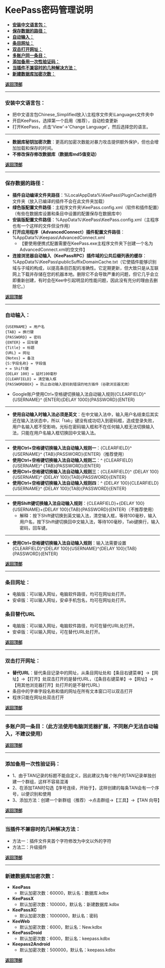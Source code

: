 # <a name="锚点0"></a>KeePass密码管理说明
- <a href="#锚点1">**安装中文语言包：**</a>
- <a href="#锚点2">**保存数据的路径：**</a>
- <a href="#锚点3">**自动输入：**</a>
- <a href="#锚点4">**条目网址：**</a>
- <a href="#锚点5">**双击打开网址：**</a>
- <a href="#锚点6">**多账户同一条目：**</a>
- <a href="#锚点7">**添加备用一次性验证码：**</a>
- <a href="#锚点8">**当插件不兼容时的几种解决方法：**</a>
- <a href="#锚点9">**新建数据库加密次数：**</a>

<a name="锚点1"></a><a href="#锚点0">**返回顶部**</a>
______________________________________________________________________________
### 安装中文语言包：
- 把中文语言包Chinese_Simplified放入\主程序文件夹\Languages文件夹中
- 开启KeePass，选择第一个启用（推荐），自动检查更新
- 打开KeePass，点击'View'→'Change Language'，然后选择您的语言。
______________________________________________________________________________
- **数据库秘钥加密次数**：更高的加密次数能对暴力攻击提供额外保护，但也会增加加载和保存的时间。
- **不修改保存修改数据库（数据库md5值变动）**

<a name="锚点2"></a><a href="#锚点0">**返回顶部**</a>
______________________________________________________________________________
### 保存数据的路径：
- **插件自动编译文件夹路径**：%LocalAppData%\KeePass\PluginCache\插件文件夹（放入已编译的插件不会在此文件夹加载）
- **绿色版配置文件路径**：主程序文件夹\KeePass.config.xml（软件和插件配置）（有些在数据库设置和条目中设置的配置保存在数据库中）
- **安装版配置文件路径**：%AppData%\KeePass\KeePass.config.xml（主程序也有一个这样的文件但没作用）
- **打开应用程序（AdvancedConnect）插件配置文件路径**：%AppData%\Keepass\AdvancedConnect.xml
	- 【要使用便携式配置需要在KeePass.exe主程序文件夹下创建一个名为AdvancedConnect.xml的空文件】
- **连接浏览器自动输入（KeePassRPC）插件域的公共后缀列表的缓存**：%AppData%\KeePass\publicSuffixDomainCache.txt（它使插件能够识别域与子域的构成，以提高条目匹配的准确性。它定期更新，但大致只是从互联网上下载并存储在您的机器本地。删除它不会导致严重的问题，但它几乎会立即重新创建，有时会在Kee中引起明显的性能问题，因此没有充分的理由去删除它。）

<a name="锚点3"></a><a href="#锚点0">**返回顶部**</a>
______________________________________________________________________________
### 自动输入：
	{USERNAME} = 用户名
	{TAB} = 换行键
	{PASSWORD} = 密码
	{ENTER} = 回车键
	{Title} = 标题
	{URL} = 网址
	{Notes} = 备注
	{S:字段名称} = 字段值
	+ = Shift键
	{DELAY 100} = 延时100毫秒
	{CLEARFIELD} = 清空输入框
	{PASSWORDBOX} = 防止自动输入密码到错误的地方插件（谷歌浏览器无效）

- Google账户使用Ctrl+空格键切换输入法自动输入规则{CLEARFIELD}^ {USERNAME}^ {ENTER}{DELAY 1000}{PASSWORD}{ENTER}
******************************************************************************
- **使用自动输入时输入法必须是英文**：在中文输入法中，输入用户名结束后其实还在输入法状态中，所以「tab」键没有成功切入到密码框，造成登录失败，用户名输入框不受影响，光标在密码输入框和不在任何输入框无法切换输入法，只能在用户名输入框切换回中文输入法。
******************************************************************************
- **使用Ctrl+空格键切换输入法自动输入规则一**：{CLEARFIELD}^ {USERNAME}^ {TAB}{PASSWORD}{ENTER}（推荐使用）
- **使用Ctrl+空格键切换输入法自动输入规则二**：^ {CLEARFIELD}{USERNAME}^ {TAB}{PASSWORD}{ENTER}
- **使用Ctrl+空格键切换输入法自动输入规则三**：{CLEARFIELD}^ {DELAY 100}{USERNAME}^ {DELAY 100}{TAB}{PASSWORD}{ENTER}
- **使用Ctrl+空格键切换输入法自动输入规则四**：^ {DELAY 100}{CLEARFIELD}{USERNAME}^ {DELAY 100}{TAB}{PASSWORD}{ENTER}
******************************************************************************
- **使用Shift键切换输入法自动输入规则**：{CLEARFIELD}+{DELAY 100}{USERNAME}+{DELAY 100}{TAB}{PASSWORD}{ENTER}（不推荐使用）
	- 解释：按下Shift键切换到英文输入法，清空输入框，等待100毫秒，输入用户名，按下Shift键切换回中文输入法，等待100毫秒，Tab键换行，输入密码，回车键。
******************************************************************************
- **使用Ctrl+空格键切换输入法自动输入规则**：输入法需要设置{CLEARFIELD}^{DELAY 100}{USERNAME}^{DELAY 100}{TAB}{PASSWORD}{ENTER}

<a name="锚点4"></a><a href="#锚点0">**返回顶部**</a>
______________________________________________________________________________
### 条目网址：
- 电脑版：可以输入网址，电脑软件路径，均可在网址处打开。
- 安卓版：可以输入网址，安卓手机包名，均可在网址处打开。
### 条目替代URL
- 电脑版：可以输入网址，电脑软件路径，均可在替代URL处打开。
- 安卓版：可以输入网址，可在替代URL处打开。

<a name="锚点5"></a><a href="#锚点0">**返回顶部**</a>
______________________________________________________________________________
### 双击打开网址：
- **替代URL**：替代条目记录中的网址，从条目网址处和【条目右键菜单】→【网址】→【打开】处双击打开的是替代URL，（【条目右键菜单】→【网址】→【用其他浏览器打开】处打开的是不替代URL）
- 条目中的字串字段名称和值的网址在所有文本窗口可以双击打开
- 程序只能在网址处双击打开

<a name="锚点6"></a><a href="#锚点0">**返回顶部**</a>
______________________________________________________________________________
### 多账户同一条目：（此方法使用电脑浏览器扩展，不同账户无法自动输入，不建议使用）

<a name="锚点7"></a><a href="#锚点0">**返回顶部**</a>
______________________________________________________________________________
### 添加备用一次性验证码：
- 1、由于TAN记录的标题不能自定义，因此建议为每个账户的TAN记录单独创建一个群组，这样不容易混淆
- 2、在添加TAN时勾选【序号连续，开始于】，这样创建的每条TAN会有一个序号，以便识别和使用
- 3、添加方法：创建一个新群组（推荐）→点击群组→【工具】→【TAN 向导】

<a name="锚点8"></a><a href="#锚点0">**返回顶部**</a>
______________________________________________________________________________
### 当插件不兼容时的几种解决方法：
- 方法一：插件文件夹首个字符修改为中文以外的字符
- 方法二：升级插件

<a name="锚点9"></a><a href="#锚点0">**返回顶部**</a>
______________________________________________________________________________
### 新建数据库加密次数：
- **KeePass**
	- 默认加密次数：60000，默认名：数据库.kdbx
- **KeePassX**
	- 默认加密次数：100000，默认名：新建数据库.kdbx
- **KeePassXC**
	- 默认加密次数：1000000，默认名：密码
- **KeeWeb**
	- 默认加密次数：6000，默认名：New.kdbx
- **KeePassDroid**
	- 默认加密次数：6000，默认名：keepass.kdbx
- **Keepass2Android**
	- 默认加密次数：500000，默认名：keepass.kdbx

<a href="#锚点0">**返回顶部**</a>